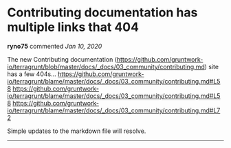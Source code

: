 # Contributing documentation has multiple links that 404

**ryno75** commented *Jan 10, 2020*

The new Contributing documentation (https://github.com/gruntwork-io/terragrunt/blob/master/docs/_docs/03_community/contributing.md) site has a few 404s...
https://github.com/gruntwork-io/terragrunt/blame/master/docs/_docs/03_community/contributing.md#L58
https://github.com/gruntwork-io/terragrunt/blame/master/docs/_docs/03_community/contributing.md#L58
https://github.com/gruntwork-io/terragrunt/blame/master/docs/_docs/03_community/contributing.md#L72

Simple updates to the markdown file will resolve.
<br />
***


